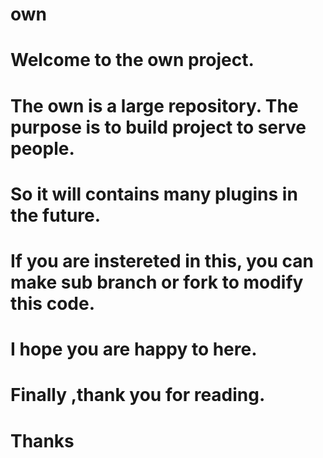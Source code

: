 # own
# Welcome to the own project.
# The own is a large repository. The purpose is to build project to serve people. 
# So it will contains many plugins in the future.
# If you are instereted in this, you can make sub branch or fork to modify this code.
# I hope you are happy to here.
# Finally ,thank you for reading.
# 
# Thanks
